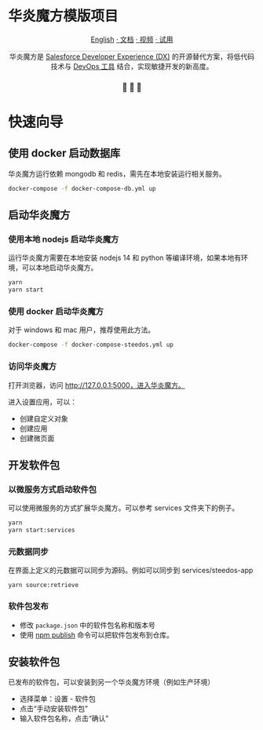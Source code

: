 华炎魔方模版项目
===

<p align="center">
<a href="./README_en.md">English</a>
<a href="https://www.steedos.cn/docs/"> · 文档</a>
<a href="https://www.steedos.cn/videos/"> · 视频</a>
<a href="https://demo.steedos.cn"> · 试用</a>
</p>


<p align="center" style="border-top: solid 1px #cccccc">
  华炎魔方是 <a href="https://developer.salesforce.com/developer-centers/developer-experience" target="_blank">Salesforce Developer Experience (DX)</a> 的开源替代方案，将低代码技术与 <a href="https://www.steedos.cn/docs/deploy/devops"> DevOps 工具</a> 结合，实现敏捷开发的新高度。 
</p>

<h3 align="center">
 🤖 🎨 🚀
</h3>


# 快速向导

## 使用 docker 启动数据库

华炎魔方运行依赖 mongodb 和 redis，需先在本地安装运行相关服务。

```bash
docker-compose -f docker-compose-db.yml up
```

## 启动华炎魔方

### 使用本地 nodejs 启动华炎魔方

运行华炎魔方需要在本地安装 nodejs 14 和 python 等编译环境，如果本地有环境，可以本地启动华炎魔方。

```bash
yarn
yarn start
```

### 使用 docker 启动华炎魔方

对于 windows 和 mac 用户，推荐使用此方法。

```bash
docker-compose -f docker-compose-steedos.yml up
```

### 访问华炎魔方

打开浏览器，访问 http://127.0.0.1:5000，进入华炎魔方。

进入设置应用，可以：
- 创建自定义对象
- 创建应用
- 创建微页面

## 开发软件包

### 以微服务方式启动软件包

可以使用微服务的方式扩展华炎魔方。可以参考 services 文件夹下的例子。

```bash
yarn
yarn start:services
```

### 元数据同步

在界面上定义的元数据可以同步为源码。例如可以同步到 services/steedos-app

```
yarn source:retrieve
```

### 软件包发布

- 修改 `package.json` 中的软件包名称和版本号
- 使用 [npm publish](https://docs.npmjs.com/cli/v8/commands/npm-publish) 命令可以把软件包发布到仓库。


## 安装软件包

已发布的软件包，可以安装到另一个华炎魔方环境（例如生产环境）

- 选择菜单：设置 - 软件包
- 点击“手动安装软件包”
- 输入软件包名称，点击“确认”
